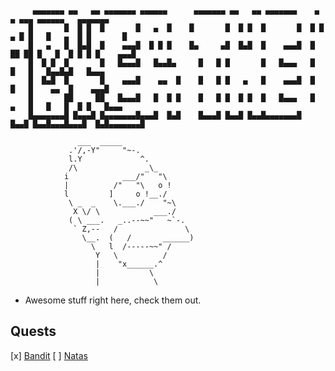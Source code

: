 		 ▄▄▄▄▄▄▄ ▄▄   ▄▄ ▄▄▄▄▄▄▄ ▄▄▄▄▄▄      ▄▄▄▄▄▄▄ ▄▄   ▄▄ ▄▄▄▄▄▄▄    ▄     ▄ ▄▄▄ ▄▄▄▄▄▄   ▄▄▄▄▄▄▄
		█       █  █ █  █       █   ▄  █    █       █  █ █  █       █  █ █ ▄ █ █   █   ▄  █ █       █
		█   ▄   █  █▄█  █    ▄▄▄█  █ █ █    █▄     ▄█  █▄█  █    ▄▄▄█  █ ██ ██ █   █  █ █ █ █    ▄▄▄█
		█  █ █  █       █   █▄▄▄█   █▄▄█▄     █   █ █       █   █▄▄▄   █       █   █   █▄▄█▄█   █▄▄▄
		█  █▄█  █       █    ▄▄▄█    ▄▄  █    █   █ █   ▄   █    ▄▄▄█  █       █   █    ▄▄  █    ▄▄▄█
		█       ██     ██   █▄▄▄█   █  █ █    █   █ █  █ █  █   █▄▄▄   █   ▄   █   █   █  █ █   █▄▄▄
		█▄▄▄▄▄▄▄█ █▄▄▄█ █▄▄▄▄▄▄▄█▄▄▄█  █▄█    █▄▄▄█ █▄▄█ █▄▄█▄▄▄▄▄▄▄█  █▄▄█ █▄▄█▄▄▄█▄▄▄█  █▄█▄▄▄▄▄▄▄█

				   ___  _____
				 .'/,-Y"     "~-.
				 l.Y             ^.
				 /\               _\_
				i            ___/"   "\
				|          /"   "\   o !
				l         ]     o !__./
				 \ _  _    \.___./    "~\
				  X \/ \            ___./
				 ( \ ___.   _..--~~"   ~`-.
				  ` Z,--   /               \
				    \__.  (   /       ______)
				      \   l  /-----~~" /
				       Y   \          /
				       |    "x______.^
				       |           \
				       |            \


- Awesome stuff right here, check them out.

## Quests
[x] [Bandit](./BANDIT/)
[ ] [Natas](./NATAS/)
